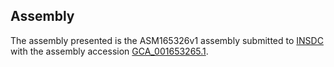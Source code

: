 

Assembly
--------

The assembly presented is the ASM165326v1 assembly submitted to
[INSDC](http://www.insdc.org) with the assembly accession
[GCA\_001653265.1](http://www.ebi.ac.uk/ena/data/view/GCA_001653265.1).
